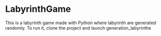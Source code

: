 # LabyrinthGame

This is a labyrinth game made with Python where labyrinth are generated randomly.
To run it, clone the project and launch generation_labyrinthe
